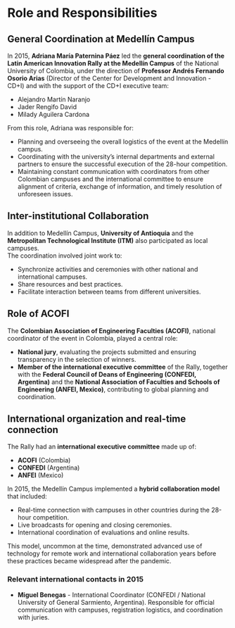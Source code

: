 # Role and Responsibilities

## General Coordination at Medellín Campus
In 2015, **Adriana María Paternina Páez** led the **general coordination of the Latin American Innovation Rally at the Medellín Campus** of the National University of Colombia, under the direction of **Professor Andrés Fernando Osorio Arias** (Director of the Center for Development and Innovation - CD+I) and with the support of the CD+I executive team:
- Alejandro Martín Naranjo  
- Jader Rengifo David  
- Milady Aguilera Cardona  

From this role, Adriana was responsible for:
- Planning and overseeing the overall logistics of the event at the Medellín campus.  
- Coordinating with the university’s internal departments and external partners to ensure the successful execution of the 28-hour competition.  
- Maintaining constant communication with coordinators from other Colombian campuses and the international committee to ensure alignment of criteria, exchange of information, and timely resolution of unforeseen issues.  

## Inter-institutional Collaboration
In addition to Medellín Campus, **University of Antioquia** and the **Metropolitan Technological Institute (ITM)** also participated as local campuses.  
The coordination involved joint work to:
- Synchronize activities and ceremonies with other national and international campuses.  
- Share resources and best practices.  
- Facilitate interaction between teams from different universities.  

## Role of ACOFI
The **Colombian Association of Engineering Faculties (ACOFI)**, national coordinator of the event in Colombia, played a central role:
- **National jury**, evaluating the projects submitted and ensuring transparency in the selection of winners.  
- **Member of the international executive committee** of the Rally, together with the **Federal Council of Deans of Engineering (CONFEDI, Argentina)** and the **National Association of Faculties and Schools of Engineering (ANFEI, Mexico)**, contributing to global planning and coordination.  

## International organization and real-time connection
The Rally had an **international executive committee** made up of:
- **ACOFI** (Colombia)  
- **CONFEDI** (Argentina)  
- **ANFEI** (Mexico)  

In 2015, the Medellín Campus implemented a **hybrid collaboration model** that included:
- Real-time connection with campuses in other countries during the 28-hour competition.  
- Live broadcasts for opening and closing ceremonies.  
- International coordination of evaluations and online results.  

This model, uncommon at the time, demonstrated advanced use of technology for remote work and international collaboration years before these practices became widespread after the pandemic.

### Relevant international contacts in 2015
- **Miguel Benegas** - International Coordinator (CONFEDI / National University of General Sarmiento, Argentina). Responsible for official communication with campuses, registration logistics, and coordination with juries.  
